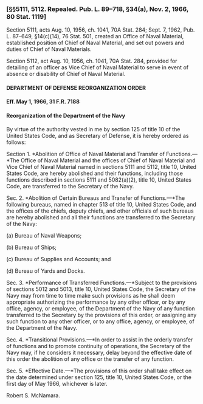 ### [§§5111, 5112. Repealed. Pub. L. 89–718, §34(a), Nov. 2, 1966, 80 Stat. 1119] ###

Section 5111, acts Aug. 10, 1956, ch. 1041, 70A Stat. 284; Sept. 7, 1962, Pub. L. 87–649, §14(c)(14), 76 Stat. 501, created an Office of Naval Material, established position of Chief of Naval Material, and set out powers and duties of Chief of Naval Materials.

Section 5112, act Aug. 10, 1956, ch. 1041, 70A Stat. 284, provided for detailing of an officer as Vice Chief of Naval Material to serve in event of absence or disability of Chief of Naval Material.

#### DEPARTMENT OF DEFENSE REORGANIZATION ORDER ####

#### Eff. May 1, 1966, 31 F.R. 7188 ####

#### Reorganization of the Department of the Navy ####

By virtue of the authority vested in me by section 125 of title 10 of the United States Code, and as Secretary of Defense, it is hereby ordered as follows:

Section 1. *Abolition of Office of Naval Material and Transfer of Functions.—*The Office of Naval Material and the offices of Chief of Naval Material and Vice Chief of Naval Material named in sections 5111 and 5112, title 10, United States Code, are hereby abolished and their functions, including those functions described in sections 5111 and 5082(a)(2), title 10, United States Code, are transferred to the Secretary of the Navy.

Sec. 2. *Abolition of Certain Bureaus and Transfer of Functions.—*The following bureaus, named in chapter 513 of title 10, United States Code, and the offices of the chiefs, deputy chiefs, and other officials of such bureaus are hereby abolished and all their functions are transferred to the Secretary of the Navy:

(a) Bureau of Naval Weapons;

(b) Bureau of Ships;

(c) Bureau of Supplies and Accounts; and

(d) Bureau of Yards and Docks.

Sec. 3. *Performance of Transferred Functions.—*Subject to the provisions of sections 5012 and 5013, title 10, United States Code, the Secretary of the Navy may from time to time make such provisions as he shall deem appropriate authorizing the performance by any other officer, or by any office, agency, or employee, of the Department of the Navy of any function transferred to the Secretary by the provisions of this order, or assigning any such function to any other officer, or to any office, agency, or employee, of the Department of the Navy.

Sec. 4. *Transitional Provisions.—*In order to assist in the orderly transfer of functions and to promote continuity of operations, the Secretary of the Navy may, if he considers it necessary, delay beyond the effective date of this order the abolition of any office or the transfer of any function.

Sec. 5. *Effective Date.—*The provisions of this order shall take effect on the date determined under section 125, title 10, United States Code, or the first day of May 1966, whichever is later.

Robert S. McNamara.